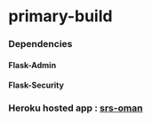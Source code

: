 # primary-build

### Dependencies

#### Flask-Admin
#### Flask-Security

### Heroku hosted app : <a href="https://srs-oman.herokuapp.com/">srs-oman</a>
